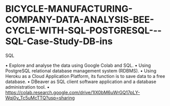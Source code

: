 # BICYCLE-MANUFACTURING-COMPANY-DATA-ANALYSIS-BEE-CYCLE-WITH-SQL-POSTGRESQL---SQL-Case-Study-DB-ins
SQL

•	Explore and analyse the data using Google Colab and SQL. 
•	Using PostgreSQL relational database management system (RDBMS). 
•	Using Heroku as a Cloud Application Platform, its function is to save data to a free database. 
•	DBeaver as SQL client software application and a database administration tool. 
•	https://colab.research.google.com/drive/1IX0bM6uWrGQ17pLY-Wqj0y_Tc5uMcTTQ?usp=sharing
